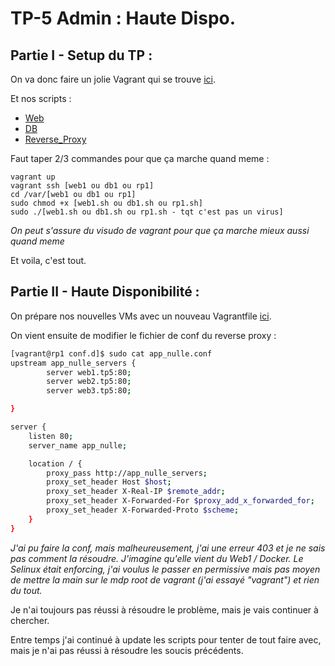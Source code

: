# TP-5 Admin : Haute Dispo. 

## Partie I - Setup du TP :

On va donc faire un jolie Vagrant qui se trouve [ici](./Vagrant/Vagrantfile).

Et nos scripts : 

 - [Web](./Vagrant/web/web1.sh) 
 - [DB](./Vagrant/db/db1.sh) 
 - [Reverse_Proxy](./Vagrant/rp/rp1.sh)

Faut taper 2/3 commandes pour que ça marche quand meme : 

````
vagrant up
vagrant ssh [web1 ou db1 ou rp1]
cd /var/[web1 ou db1 ou rp1]
sudo chmod +x [web1.sh ou db1.sh ou rp1.sh]
sudo ./[web1.sh ou db1.sh ou rp1.sh - tqt c'est pas un virus]
````

*On peut s'assure du visudo de vagrant pour que ça marche mieux aussi quand meme*

Et voila, c'est tout.

## Partie II - Haute Disponibilité : 

On prépare nos nouvelles VMs avec un nouveau Vagrantfile [ici](./HA/Vagrantfile).

On vient ensuite de modifier le fichier de conf du reverse proxy : 

````bash
[vagrant@rp1 conf.d]$ sudo cat app_nulle.conf
upstream app_nulle_servers {
        server web1.tp5:80;
        server web2.tp5:80;
        server web3.tp5:80;

}

server {
    listen 80;
    server_name app_nulle;

    location / {
        proxy_pass http://app_nulle_servers;
        proxy_set_header Host $host;
        proxy_set_header X-Real-IP $remote_addr;
        proxy_set_header X-Forwarded-For $proxy_add_x_forwarded_for;
        proxy_set_header X-Forwarded-Proto $scheme;
    }
}
````

*J'ai pu faire la conf, mais malheureusement, j'ai une erreur 403 et je ne sais pas comment la résoudre. J'imagine qu'elle vient du Web1 / Docker. Le Selinux était enforcing, j'ai voulus le passer en permissive mais pas moyen de mettre la main sur le mdp root de vagrant (j'ai essayé "vagrant") et rien du tout.*

Je n'ai toujours pas réussi à résoudre le problème, mais je vais continuer à chercher.

Entre temps j'ai continué à update les scripts pour tenter de tout faire avec, mais je n'ai pas réussi à résoudre les soucis précédents.